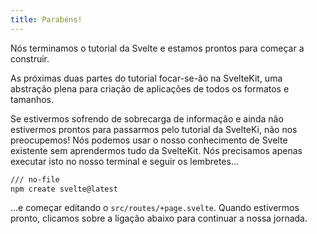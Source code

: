 ```yaml
---
title: Parabéns!
---
```


Nós terminamos o tutorial da Svelte e estamos prontos para começar a construir.

As próximas duas partes do tutorial focar-se-ão na SvelteKit, uma abstração plena para criação de aplicações de todos os formatos e tamanhos.

Se estivermos sofrendo de sobrecarga de informação e ainda não estivermos prontos para passarmos pelo tutorial da SvelteKi, não nos preocupemos! Nós podemos usar o nosso conhecimento de Svelte existente sem aprendermos tudo da SvelteKit. Nós precisamos apenas executar isto no nosso terminal e seguir os lembretes...

```bash
/// no-file
npm create svelte@latest
```

...e começar editando o `src/routes/+page.svelte`. Quando estivermos pronto, clicamos sobre a ligação abaixo para continuar a nossa jornada.
